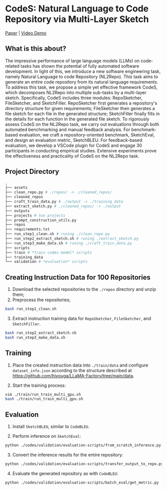 # CodeS: Natural Language to Code Repository via Multi-Layer Sketch

[Paper](https://arxiv.org/pdf/2403.16443.pdf) | [Video Demo](./assets/codes_demo.mp4)

## What is this about?
The impressive performance of large language models (LLMs) on code-related tasks has shown the potential of fully automated software development. In light of this, we introduce a new software engineering task, namely Natural Language to code Repository (NL2Repo). This task aims to generate an entire code repository from its natural language requirements. To address this task, we propose a simple yet effective framework CodeS, which decomposes NL2Repo into multiple sub-tasks by a multi-layer sketch. Specifically, CodeS includes three modules: RepoSketcher, FileSketcher, and SketchFiller. RepoSketcher first generates a repository's directory structure for given requirements; FileSketcher then generates a file sketch for each file in the generated structure; SketchFiller finally fills in the details for each function in the generated file sketch. To rigorously assess CodeS on the NL2Repo task, we carry out evaluations through both automated benchmarking and manual feedback analysis. For benchmark-based evaluation, we craft a repository-oriented benchmark, SketchEval, and design an evaluation metric, SketchBLEU. For feedback-based evaluation, we develop a VSCode plugin for CodeS and engage 30 participants in conducting empirical studies. Extensive experiments prove the effectiveness and practicality of CodeS on the NL2Repo task.

## Project Directory

```python
.
├── assets
├── clean_repo.py # ./repos/ -> ./cleaned_repos/
├── cleaned_repos
├── craft_train_data.py # ./output -> ./training_data
├── extract_sketch.py # ./cleaned_repos/ -> ./output
├── outputs
├── projects # two projects
├── prompt_construction_utils.py
├── repos
├── requirements.txt
├── run_step1_clean.sh # runing ./clean_repo.py
├── run_step2_extract_sketch.sh # runing ./extract_sketch.py
├── run_step3_make_data.sh # runing ./craft_train_data.py
├── scripts
├── train # *train codes model* scripts
├── training_data
└── validation # *evaluation* scripts
```

## Creating Instruction Data for 100 Repositories

1. Download the selected repositories to the `./repos` directory and unzip them;
2. Preprocess the repositories;
```bash
bash run_step1_clean.sh
```
3. Extract instruction training data for `RepoSketcher`, `FileSketcher`, and `SketchFiller`.
```bash
bash run_step2_extract_sketch.sh
bash run_step3_make_data.sh
```

## Training

1. Place the created instruction data into `./train/data` and configure `dataset_info.json` according to the structure described at https://github.com/hiyouga/LLaMA-Factory/tree/main/data.

2. Start the training process:

```bash
vim ./train/run_train_multi_gpu.sh
bash ./train/run_train_multi_gpu.sh
```

## Evaluation

1. Install `SketchBLEU`, similar to `CodeBLEU`.

2. Perform inference on `SketchEval`:
```bash
python ./codes/validation/evaluation-scripts/from_scratch_inference.py
```

3. Convert the inference results for the entire repository:
```bash
python ./codes/validation/evaluation-scripts/transfer_output_to_repo.py
```

4. Evaluate the generated repository as with `CodeBLEU`:

```bash
python ./codes/validation/evaluation-scripts/batch_eval/get_metric.py
```
